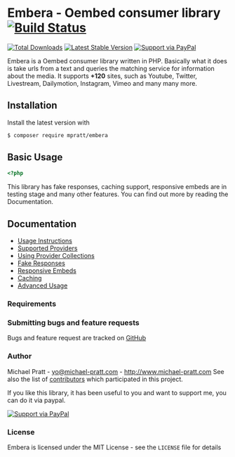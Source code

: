 # Embera - Oembed consumer library [![Build Status](https://travis-ci.org/mpratt/embera.svg?branch=master)](https://travis-ci.org/mpratt/embera)

[![Total Downloads](https://img.shields.io/packagist/dt/mpratt/embera.svg)](https://packagist.org/packages/mpratt/embera)
[![Latest Stable Version](https://img.shields.io/packagist/v/mpratt/embera.svg)](https://packagist.org/packages/mpratt/embera)
[![Support via PayPal](https://cdn.rawgit.com/twolfson/paypal-github-button/1.0.0/dist/button.svg)](https://paypal.me/mtpratt)

Embera is a Oembed consumer library written in PHP.
Basically what it does is take urls from a text and queries the matching service for information about the media.
It supports **+120** sites, such as Youtube, Twitter, Livestream, Dailymotion, Instagram, Vimeo and many many more.

## Installation

Install the latest version with

```bash
$ composer require mpratt/embera
```

## Basic Usage

```php
<?php

```

This library has fake responses, caching support, responsive embeds are in testing stage
and many other features. You can find out more by reading the Documentation.

## Documentation

- [Usage Instructions](doc/01-usage.md)
- [Supported Providers](doc/02-providers.md)
- [Using Provider Collections](doc/03-provider-collections.md)
- [Fake Responses](doc/04-responsive-embeds.md)
- [Responsive Embeds](doc/05-responsive-embeds.md)
- [Caching](doc/06-caching.md)
- [Advanced Usage](doc/07-advanced-usage.md)

### Requirements

### Submitting bugs and feature requests

Bugs and feature request are tracked on [GitHub](https://github.com/mpratt/Embera/issues)

### Author

Michael Pratt - <yo@michael-pratt.com> - <http://www.michael-pratt.com>
See also the list of [contributors](https://github.com/mpratt/Embera/contributors) which participated in this project.

If you like this library, it has been useful to you and want to support me, you can do it via paypal.

[![Support via PayPal](https://cdn.rawgit.com/twolfson/paypal-github-button/1.0.0/dist/button.svg)](https://paypal.me/mtpratt)

### License

Embera is licensed under the MIT License - see the `LICENSE` file for details
